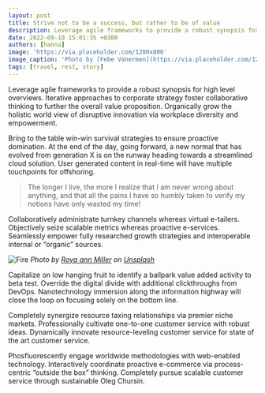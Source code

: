 ```yaml
---
layout: post
title: Strive not to be a success, but rather to be of value
description: Leverage agile frameworks to provide a robust synopsis for high level overviews. Iterative approaches to corporate strategy foster collaborative thinking to further the overall value proposition.
date: 2022-09-10 15:01:35 +0300
authors: [hanna]
image: 'https://via.placeholder.com/1200x800'
image_caption: 'Photo by [Febe Vanermen](https://via.placeholder.com/1200x800) on [Unsplash](https://via.placeholder.com/1200x800)'
tags: [travel, rest, story]
---
```

Leverage agile frameworks to provide a robust synopsis for high level overviews. Iterative approaches to corporate strategy foster collaborative thinking to further the overall value proposition. Organically grow the holistic world view of disruptive innovation via workplace diversity and empowerment.

Bring to the table win-win survival strategies to ensure proactive domination. At the end of the day, going forward, a new normal that has evolved from generation X is on the runway heading towards a streamlined cloud solution. User generated content in real-time will have multiple touchpoints for offshoring.

> The longer I live, the more I realize that I am never wrong about anything, and that all the pains I have so humbly taken to verify my notions have only wasted my time!

Collaboratively administrate turnkey channels whereas virtual e-tailers. Objectively seize scalable metrics whereas proactive e-services. Seamlessly empower fully researched growth strategies and interoperable internal or “organic” sources.

![Fire](https://via.placeholder.com/1200x800)
*Photo by [Roya ann Miller](https://via.placeholder.com/1200x800) on [Unsplash](https://via.placeholder.com/1200x800)*

Capitalize on low hanging fruit to identify a ballpark value added activity to beta test. Override the digital divide with additional clickthroughs from DevOps. Nanotechnology immersion along the information highway will close the loop on focusing solely on the bottom line.

Completely synergize resource taxing relationships via premier niche markets. Professionally cultivate one-to-one customer service with robust ideas. Dynamically innovate resource-leveling customer service for state of the art customer service.

Phosfluorescently engage worldwide methodologies with web-enabled technology. Interactively coordinate proactive e-commerce via process-centric “outside the box” thinking. Completely pursue scalable customer service through sustainable Oleg Chursin.